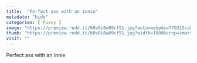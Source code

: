 ```yaml
---
title:  "Perfect ass with an innie"
metadate: "hide"
categories: [ Pussy ]
image: "https://preview.redd.it/60v8i8w09cf51.jpg?auto=webp&s=779315ca5812a5fd571f69c759040b8f6c88310d"
thumb: "https://preview.redd.it/60v8i8w09cf51.jpg?width=1080&crop=smart&auto=webp&s=a5b7f361ceb858662d077613871b49dd825afd93"
visit: ""
---
```

Perfect ass with an innie
